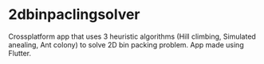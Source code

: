 # 2dbinpaclingsolver
Crossplatform app that uses 3 heuristic algorithms (Hill climbing, Simulated anealing, Ant colony) to solve 2D bin packing problem. App made using Flutter.
